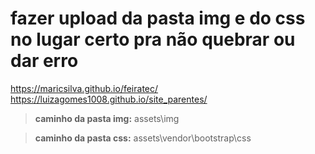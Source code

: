 # fazer upload da pasta img e do css no lugar certo pra não quebrar ou dar erro

https://maricsilva.github.io/feiratec/
https://luizagomes1008.github.io/site_parentes/
> **caminho da pasta img:** assets\img


> **caminho da pasta css:** assets\vendor\bootstrap\css

